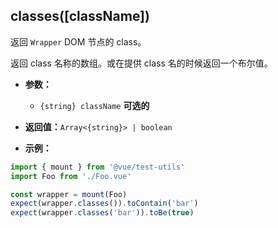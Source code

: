 ## classes([className])

返回 `Wrapper` DOM 节点的 class。

返回 class 名称的数组。或在提供 class 名的时候返回一个布尔值。

- **参数：**

  - `{string} className` **可选的**

- **返回值：**`Array<{string}> | boolean`

- **示例：**

```js
import { mount } from '@vue/test-utils'
import Foo from './Foo.vue'

const wrapper = mount(Foo)
expect(wrapper.classes()).toContain('bar')
expect(wrapper.classes('bar')).toBe(true)
```
